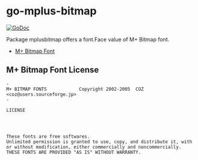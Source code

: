 # go-mplus-bitmap

[![GoDoc](https://godoc.org/github.com/hajimehoshi/go-mplus-bitmap?status.svg)](http://godoc.org/github.com/hajimehoshi/go-mplus-bitmap)

Package mplusbitmap offers a font.Face value of M+ Bitmap font.

* [M+ Bitmap Font](http://mplus-fonts.osdn.jp/mplus-bitmap-fonts/)

## M+ Bitmap Font License

```
-
M+ BITMAP FONTS            Copyright 2002-2005  COZ <coz@users.sourceforge.jp>
-

LICENSE




These fonts are free softwares.
Unlimited permission is granted to use, copy, and distribute it, with
or without modification, either commercially and noncommercially.
THESE FONTS ARE PROVIDED "AS IS" WITHOUT WARRANTY.
```
